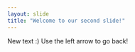 ```yaml
---
layout: slide
title: "Welcome to our second slide!"
---
```

New text :)
Use the left arrow to go back!
